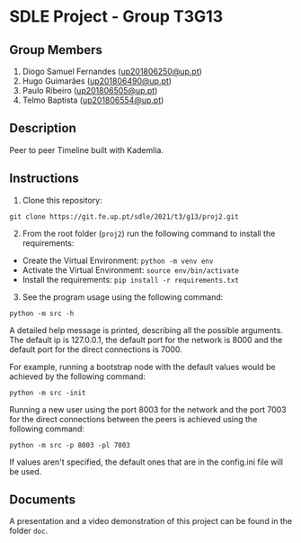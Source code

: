# SDLE Project - Group T3G13

## Group Members
1. Diogo Samuel Fernandes (up201806250@up.pt)
2. Hugo Guimarães  (up201806490@up.pt)
3. Paulo Ribeiro (up201806505@up.pt)
4. Telmo Baptista (up201806554@up.pt)

## Description
Peer to peer Timeline built with Kademlia.

## Instructions
1. Clone this repository:
```properties
git clone https://git.fe.up.pt/sdle/2021/t3/g13/proj2.git
```

2. From the root folder (`proj2`) run the following command to install the requirements:

- Create the Virtual Environment: `python -m venv env`
- Activate the Virtual Environment: `source env/bin/activate`
- Install the requirements: `pip install -r requirements.txt`

3. See the program usage using the following command:
```properties
python -m src -h
```

A detailed help message is printed, describing all the possible arguments.
The default ip is 127.0.0.1, the default port for the network is 8000 and the default port for the direct connections is 7000.

For example, running a bootstrap node with the default values would be achieved by the following command:
```properties
python -m src -init
```
Running a new user using the port 8003 for the network and the port 7003 for the direct connections between the peers is achieved using the following command:
```properties
python -m src -p 8003 -pl 7003
```

If values aren't specified, the default ones that are in the config.ini file will be used.

## Documents
A presentation and a video demonstration of this project can be found in the folder `doc`.
